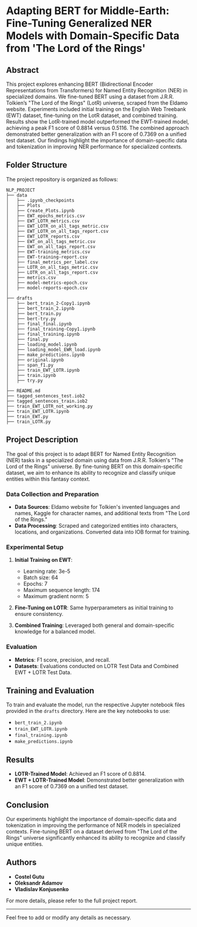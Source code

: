 

# Adapting BERT for Middle-Earth: Fine-Tuning Generalized NER Models with Domain-Specific Data from 'The Lord of the Rings'

## Abstract

This project explores enhancing BERT (Bidirectional Encoder Representations from Transformers) for Named Entity Recognition (NER) in specialized domains. We fine-tuned BERT using a dataset from J.R.R. Tolkien’s "The Lord of the Rings" (LotR) universe, scraped from the Eldamo website. Experiments included initial training on the English Web Treebank (EWT) dataset, fine-tuning on the LotR dataset, and combined training. Results show the LotR-trained model outperformed the EWT-trained model, achieving a peak F1 score of 0.8814 versus 0.5116. The combined approach demonstrated better generalization with an F1 score of 0.7369 on a unified test dataset. Our findings highlight the importance of domain-specific data and tokenization in improving NER performance for specialized contexts.

## Folder Structure

The project repository is organized as follows:

```
NLP_PROJECT
├── data
│   ├── .ipynb_checkpoints
│   ├── Plots
│   ├── Create_Plots.ipynb
│   ├── EWT_epochs_metrics.csv
│   ├── EWT_LOTR_metrics.csv
│   ├── EWT_LOTR_on_all_tags_metric.csv
│   ├── EWT_LOTR_on_all_tags_report.csv
│   ├── EWT_LOTR_reports.csv
│   ├── EWT_on_all_tags_metric.csv
│   ├── EWT_on_all_tags_report.csv
│   ├── EWT-training_metrics.csv
│   ├── EWT-training-report.csv
│   ├── final_metrics_per_label.csv
│   ├── LOTR_on_all_tags_metric.csv
│   ├── LOTR_on_all_tags_report.csv
│   ├── metrics.csv
│   ├── model-metrics-epoch.csv
│   ├── model-reports-epoch.csv
│
├── drafts
│   ├── bert_train_2-Copy1.ipynb
│   ├── bert_train_2.ipynb
│   ├── bert_train.py
│   ├── bert-try.py
│   ├── final_final.ipynb
│   ├── final_training-Copy1.ipynb
│   ├── final_training.ipynb
│   ├── final.py
│   ├── loading_model.ipynb
│   ├── loading_model_EWR_load.ipynb
│   ├── make_predictions.ipynb
│   ├── original.ipynb
│   ├── span_f1.py
│   ├── train_EWT_LOTR.ipynb
│   ├── train.ipynb
│   ├── try.py
│
├── README.md
├── tagged_sentences_test.iob2
├── tagged_sentences_train.iob2
├── train_EWT_LOTR_not_working.py
├── train_EWT_LOTR.ipynb
├── train_EWT.py
├── train_LOTR.py
```

## Project Description

The goal of this project is to adapt BERT for Named Entity Recognition (NER) tasks in a specialized domain using data from J.R.R. Tolkien's "The Lord of the Rings" universe. By fine-tuning BERT on this domain-specific dataset, we aim to enhance its ability to recognize and classify unique entities within this fantasy context.

### Data Collection and Preparation

- **Data Sources**: Eldamo website for Tolkien's invented languages and names, Kaggle for character names, and additional texts from "The Lord of the Rings."
- **Data Processing**: Scraped and categorized entities into characters, locations, and organizations. Converted data into IOB format for training.

### Experimental Setup

1. **Initial Training on EWT**:
   - Learning rate: 3e-5
   - Batch size: 64
   - Epochs: 7
   - Maximum sequence length: 174
   - Maximum gradient norm: 5

2. **Fine-Tuning on LOTR**: Same hyperparameters as initial training to ensure consistency.

3. **Combined Training**: Leveraged both general and domain-specific knowledge for a balanced model.

### Evaluation

- **Metrics**: F1 score, precision, and recall.
- **Datasets**: Evaluations conducted on LOTR Test Data and Combined EWT + LOTR Test Data.

## Training and Evaluation

To train and evaluate the model, run the respective Jupyter notebook files provided in the `drafts` directory. Here are the key notebooks to use:

- `bert_train_2.ipynb`
- `train_EWT_LOTR.ipynb`
- `final_training.ipynb`
- `make_predictions.ipynb`

## Results

- **LOTR-Trained Model**: Achieved an F1 score of 0.8814.
- **EWT + LOTR-Trained Model**: Demonstrated better generalization with an F1 score of 0.7369 on a unified test dataset.

## Conclusion

Our experiments highlight the importance of domain-specific data and tokenization in improving the performance of NER models in specialized contexts. Fine-tuning BERT on a dataset derived from "The Lord of the Rings" universe significantly enhanced its ability to recognize and classify unique entities.

## Authors

- **Costel Gutu**
- **Oleksandr Adamov**
- **Vladislav Konjusenko**

For more details, please refer to the full project report.

---

Feel free to add or modify any details as necessary.